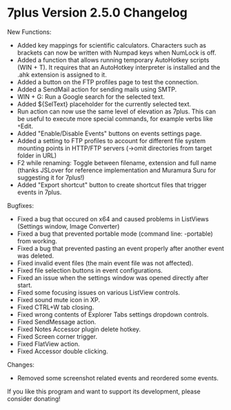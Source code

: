 # 7plus Version 2.5.0 Changelog #

New Functions:
  * Added key mappings for scientific calculators. Characters such as brackets can now be written with Numpad keys when NumLock is off.
  * Added a function that allows running temporary AutoHotkey scripts (WIN + T). It requires that an AutoHotkey interpreter is installed and the .ahk extension is assigned to it.
  * Added a button on the FTP profiles page to test the connection.
  * Added a SendMail action for sending mails using SMTP.
  * WIN + G: Run a Google search for the selected text.
  * Added ${SelText} placeholder for the currently selected text.
  * Run action can now use the same level of elevation as 7plus. This can be useful to execute more special commands, for example verbs like `*`Edit.
  * Added "Enable/Disable Events" buttons on events settings page.
  * Added a setting to FTP profiles to account for different file system mounting points in HTTP/FTP servers (->omit directories from target folder in URL)
  * F2 while renaming: Toggle between filename, extension and full name (thanks JSLover for reference implementation and Muramura Suru for suggesting it for 7plus!)
  * Added "Export shortcut" button to create shortcut files that trigger events in 7plus.

Bugfixes:
  * Fixed a bug that occured on x64 and caused problems in ListViews (Settings window, Image Converter)
  * Fixed a bug that prevented portable mode (command line: -portable) from working.
  * Fixed a bug that prevented pasting an event properly after another event was deleted.
  * Fixed invalid event files (the main event file was not affected).
  * Fixed file selection buttons in event configurations.
  * Fixed an issue when the settings window was opened directly after start.
  * Fixed some focusing issues on various ListView controls.
  * Fixed sound mute icon in XP.
  * Fixed CTRL+W tab closing.
  * Fixed wrong contents of Explorer Tabs settings dropdown controls.
  * Fixed SendMessage action.
  * Fixed Notes Accessor plugin delete hotkey.
  * Fixed Screen corner trigger.
  * Fixed FlatView action.
  * Fixed Accessor double clicking.

Changes:
  * Removed some screenshot related events and reordered some events.

If you like this program and want to support its development, please consider donating!